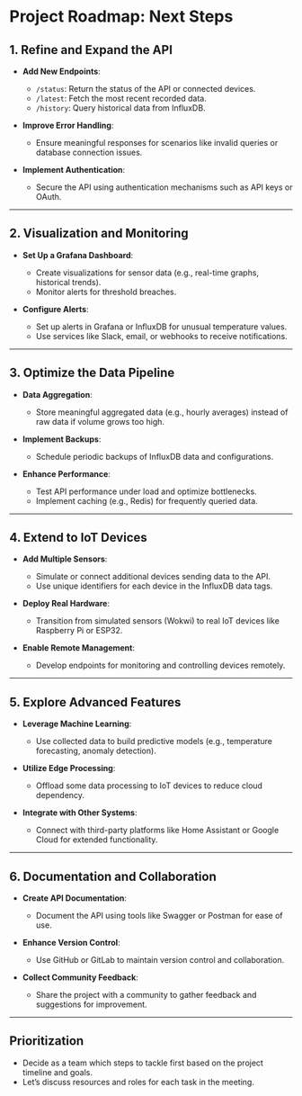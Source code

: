 # Project Roadmap: Next Steps

## 1. Refine and Expand the API
- **Add New Endpoints**:
  - `/status`: Return the status of the API or connected devices.
  - `/latest`: Fetch the most recent recorded data.
  - `/history`: Query historical data from InfluxDB.
  
- **Improve Error Handling**:
  - Ensure meaningful responses for scenarios like invalid queries or database connection issues.

- **Implement Authentication**:
  - Secure the API using authentication mechanisms such as API keys or OAuth.

---

## 2. Visualization and Monitoring
- **Set Up a Grafana Dashboard**:
  - Create visualizations for sensor data (e.g., real-time graphs, historical trends).
  - Monitor alerts for threshold breaches.

- **Configure Alerts**:
  - Set up alerts in Grafana or InfluxDB for unusual temperature values.
  - Use services like Slack, email, or webhooks to receive notifications.

---

## 3. Optimize the Data Pipeline
- **Data Aggregation**:
  - Store meaningful aggregated data (e.g., hourly averages) instead of raw data if volume grows too high.

- **Implement Backups**:
  - Schedule periodic backups of InfluxDB data and configurations.

- **Enhance Performance**:
  - Test API performance under load and optimize bottlenecks.
  - Implement caching (e.g., Redis) for frequently queried data.

---

## 4. Extend to IoT Devices
- **Add Multiple Sensors**:
  - Simulate or connect additional devices sending data to the API.
  - Use unique identifiers for each device in the InfluxDB data tags.

- **Deploy Real Hardware**:
  - Transition from simulated sensors (Wokwi) to real IoT devices like Raspberry Pi or ESP32.

- **Enable Remote Management**:
  - Develop endpoints for monitoring and controlling devices remotely.

---

## 5. Explore Advanced Features
- **Leverage Machine Learning**:
  - Use collected data to build predictive models (e.g., temperature forecasting, anomaly detection).

- **Utilize Edge Processing**:
  - Offload some data processing to IoT devices to reduce cloud dependency.

- **Integrate with Other Systems**:
  - Connect with third-party platforms like Home Assistant or Google Cloud for extended functionality.

---

## 6. Documentation and Collaboration
- **Create API Documentation**:
  - Document the API using tools like Swagger or Postman for ease of use.

- **Enhance Version Control**:
  - Use GitHub or GitLab to maintain version control and collaboration.

- **Collect Community Feedback**:
  - Share the project with a community to gather feedback and suggestions for improvement.

---

## Prioritization
- Decide as a team which steps to tackle first based on the project timeline and goals.
- Let’s discuss resources and roles for each task in the meeting.
